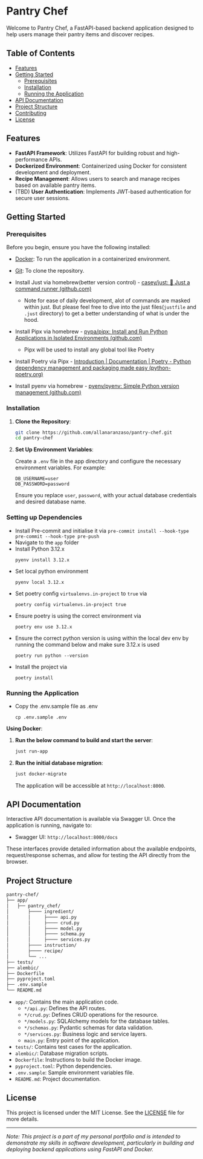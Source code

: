 # Pantry Chef

Welcome to Pantry Chef, a FastAPI-based backend application designed to help users manage
their pantry items and discover recipes.

## Table of Contents

- [Features](#features)
- [Getting Started](#getting-started)
    - [Prerequisites](#prerequisites)
    - [Installation](#installation)
    - [Running the Application](#running-the-application)
- [API Documentation](#api-documentation)
- [Project Structure](#project-structure)
- [Contributing](#contributing)
- [License](#license)

## Features

- **FastAPI Framework**: Utilizes FastAPI for building robust and high-performance APIs.
- **Dockerized Environment**: Containerized using Docker for consistent development and
  deployment.
- **Recipe Management**: Allows users to search and manage recipes based on available
  pantry items.
- (TBD) **User Authentication**: Implements JWT-based authentication for secure user
  sessions.

## Getting Started

### Prerequisites

Before you begin, ensure you have the following installed:

- [Docker](https://www.docker.com/get-started): To run the application in a containerized
  environment.
- [Git](https://git-scm.com/): To clone the repository.
- Install Just via homebrew(better version
  control) - [casey/just: 🤖 Just a command runner (github.com)](https://github.com/casey/just)
    - Note for ease of daily development, alot of commands are masked within just. But
      please feel free to dive into the just files(`justfile` and `.just` directory) to
      get a better understanding of what is under the hood.
- Install Pipx via
  homebrew - [pypa/pipx: Install and Run Python Applications in Isolated Environments (github.com)](https://github.com/pypa/pipx)
    - Pipx will be used to install any global tool like Poetry

- Install Poetry via
  Pipx - [Introduction | Documentation | Poetry - Python dependency management and packaging made easy (python-poetry.org)](https://python-poetry.org/docs/#installing-with-pipx)

- Install pyenv via
  homebrew - [pyenv/pyenv: Simple Python version management (github.com)](https://github.com/pyenv/pyenv?tab=readme-ov-file#installation)

### Installation

1. **Clone the Repository**:

   ```bash
   git clone https://github.com/allanaranzaso/pantry-chef.git
   cd pantry-chef
   ```

2. **Set Up Environment Variables**:

   Create a `.env` file in the app directory and configure the necessary environment
   variables. For example:

   ```env
   DB_USERNAME=user
   DB_PASSWORD=password
   ```

   Ensure you replace `user`, `password`, with your actual database credentials and
   desired database name.

### Setting up Dependencies

- Install Pre-commit and initialise it via
  `pre-commit install --hook-type pre-commit --hook-type pre-push`
- Navigate to the `app` folder
- Install Python 3.12.x
  ```
  pyenv install 3.12.x
  ```
- Set local python environment
  ```
  pyenv local 3.12.x
  ```
- Set poetry config `virtualenvs.in-project` to `true` via
  ```
  poetry config virtualenvs.in-project true
  ```
- Ensure poetry is using the correct environment via
  ```
  poetry env use 3.12.x
  ```
- Ensure the correct python version is using within the local dev env by running the
  command below and make sure 3.12.x is used
  ```
  poetry run python --version
  ```
- Install the project via
  ```
  poetry install
  ```

### Running the Application

- Copy the .env.sample file as .env
    ```
    cp .env.sample .env
    ```

**Using Docker**:

1. **Run the below command to build and start the server**:

   ```bash
   just run-app
   ```

2. **Run the initial database migration**:

   ```bash
   just docker-migrate
   ```

   The application will be accessible at `http://localhost:8000`.

## API Documentation

Interactive API documentation is available via Swagger UI. Once the application is
running, navigate to:

- Swagger UI: `http://localhost:8000/docs`

These interfaces provide detailed information about the available endpoints,
request/response schemas, and allow for testing the API directly from the browser.

## Project Structure

```bash
pantry-chef/
├── app/
│   ├── pantry_chef/
│       ├──── ingredient/
│       │     ├──── api.py
│       │     ├──── crud.py
│       │     ├──── model.py
│       │     ├──── schema.py
│       │     ├──── services.py
│       ├──── instruction/
│       ├──── recipe/
│       └── ...
├── tests/
├── alembic/
├── Dockerfile
├── pyproject.toml
├── .env.sample
└── README.md
```

- `app/`: Contains the main application code.
    - `*/api.py`: Defines the API routes.
    - `*/crud.py`: Defines CRUD operations for the resource.
    - `*/models.py`: SQLAlchemy models for the database tables.
    - `*/schemas.py`: Pydantic schemas for data validation.
    - `*/services.py`: Business logic and service layers.
    - `main.py`: Entry point of the application.
- `tests/`: Contains test cases for the application.
- `alembic/`: Database migration scripts.
- `Dockerfile`: Instructions to build the Docker image.
- `pyproject.toml`: Python dependencies.
- `.env.sample`: Sample environment variables file.
- `README.md`: Project documentation.

## License

This project is licensed under the MIT License. See the [LICENSE](LICENSE) file for more
details.

---

*Note: This project is a part of my personal portfolio and is intended to demonstrate my
skills in software development, particularly in building and deploying backend
applications using FastAPI and Docker.*
